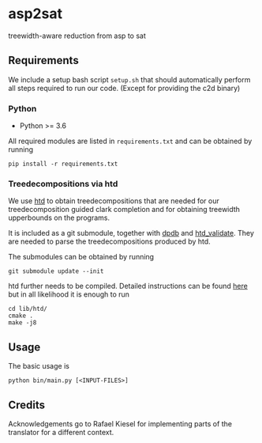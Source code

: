 # asp2sat
treewidth-aware reduction from asp to sat

## Requirements
We include a setup bash script `setup.sh` that should automatically perform all steps required to run our code. (Except for providing the c2d binary)

### Python
* Python >= 3.6

All required modules are listed in `requirements.txt` and can be obtained by running
```
pip install -r requirements.txt
```

### Treedecompositions via htd
We use [htd](https://github.com/TU-Wien-DBAI/htd) to obtain treedecompositions that are needed for our treedecomposition guided clark completion and for obtaining treewidth upperbounds on the programs.

It is included as a git submodule, together with [dpdb](https://github.com/hmarkus/dp_on_dbs) and [htd_validate](https://github.com/raki123/htd_validate). They are needed to parse the treedecompositions produced by htd.

The submodules can be obtained by running
```
git submodule update --init
```

htd further needs to be compiled. Detailed instructions can be found [here](https://github.com/mabseher/htd/blob/master/INSTALL.md) but in all likelihood it is enough to run
```
cd lib/htd/
cmake .
make -j8
```

## Usage

The basic usage is

```
python bin/main.py [<INPUT-FILES>]
```

## Credits

Acknowledgements go to Rafael Kiesel for implementing parts of the translator for a different context.
